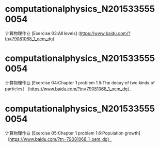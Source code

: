 # computationalphysics_N2015335550054
计算物理作业
[Exercise 03:All levels] (https://www.baidu.com/?tn=79081068_1_oem_dg) 
# computationalphysics_N2015335550054
计算物理作业
[Exercise 04:Chapter 1 problem 1.5:The decay of two kinds of particles] （https://www.baidu.com/?tn=79081068_1_oem_dg）
# computationalphysics_N2015335550054
计算物理作业
[Exercise 05:Chapter 1 problem 1.6:Population growth] （https://www.baidu.com/?tn=79081068_1_oem_dg）
